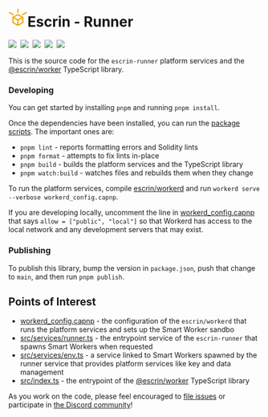 <h1><img width="38" height="38" src="../website/public/logo.svg"/>Escrin - Runner</h1>

<a href="https://escrin.org"><img src="https://img.shields.io/badge/Get_Started-eeaa00?style=for-the-badge"/></a>&nbsp;
<a href="https://enshrine.ai/discord"><img src="https://img.shields.io/badge/Discord-5865F2?style=for-the-badge&logo=discord&logoColor=white"/></a>&nbsp;
<a href="https://opencollective.com/escrin"><img src="https://img.shields.io/badge/OpenCollective-1F87FF?style=for-the-badge&logo=OpenCollective&logoColor=white"/></a>&nbsp;
<a href="https://twitter.com/EnshrineCC"><img src="https://img.shields.io/badge/Twitter-1DA1F2?style=for-the-badge&logo=twitter&logoColor=white"/></a>&nbsp;
<a href="https://www.npmjs.com/package/@escrin/worker"><img src="https://img.shields.io/badge/npm-CB3837?style=for-the-badge&logo=npm&logoColor=white"/></a>

This is the source code for the `escrin-runner` platform services and the [@escrin/worker](https://www.npmjs.com/package/@escrin/worker) TypeScript library.

### Developing

You can get started by installing `pnpm` and running `pnpm install`.

Once the dependencies have been installed, you can run the [package scripts](https://github.com/escrin/escrin/blob/main/runner/package.json#L18).
The important ones are:

* `pnpm lint` - reports formatting errors and Solidity lints
* `pnpm format` - attempts to fix lints in-place
* `pnpm build` - builds the platform services and the TypeScript library
* `pnpm watch:build` - watches files and rebuilds them when they change

To run the platform services, compile [escrin/workerd](https://github.com/escrin/workerd) and run
`
workerd serve --verbose workerd_config.capnp
`.

If you are developing locally, uncomment the line in [workerd_config.capnp](./workerd_config.capnp) that says `allow = ["public", "local"]` so that Workerd has access to the local network and any development servers that may exist.


### Publishing

To publish this library, bump the version in `package.json`, push that change to `main`, and then run `pnpm publish`.

## Points of Interest

- [workerd_config.capnp](./workerd_config.capnp) - the configuration of the `escrin/workerd` that runs the platform services and sets up the Smart Worker sandbo
- [src/services/runner.ts](./src/services/runner.ts) - the entrypoint service of the `escrin-runner` that spawns Smart Workers when requested
- [src/services/env.ts](./src/services/env.ts) - a service linked to Smart Workers spawned by the runner service that provides platform services like key and data management
- [src/index.ts](./src/index.ts) - the entrypoint of the [@escrin/worker](https://www.npmjs.com/package/@escrin/worker) TypeScript library

As you work on the code, please feel encouraged to [file issues](https://github.com/escrin/escrin/issues) or participate in [the Discord community](https://enshrine.ai/discord)!
